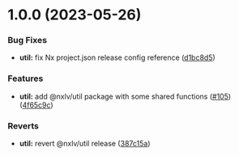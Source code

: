 # 1.0.0 (2023-05-26)


### Bug Fixes

* **util:** fix Nx project.json release config reference ([d1bc8d5](https://github.com/lucasvieirasilva/nx-plugins/commit/d1bc8d586bbac03f11d57728ba9caab2339379e4))


### Features

* **util:** add @nxlv/util package with some shared functions ([#105](https://github.com/lucasvieirasilva/nx-plugins/issues/105)) ([4f65c9c](https://github.com/lucasvieirasilva/nx-plugins/commit/4f65c9cc9319cba89f9650d5deebdacbbfbb1369))


### Reverts

* **util:** revert @nxlv/util release ([387c15a](https://github.com/lucasvieirasilva/nx-plugins/commit/387c15a3f2c0fd94eb3d73bb7e5ee730e1dafe06))

